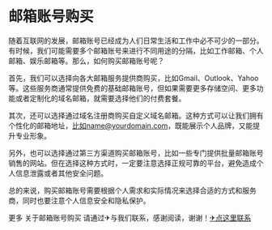 # 邮箱账号购买

随着互联网的发展，邮箱账号已经成为人们日常生活和工作中必不可少的一部分。有时候，我们可能需要多个邮箱账号来进行不同用途的分隔，比如工作邮箱、个人邮箱、娱乐邮箱等。那么，如何购买邮箱账号呢？

首先，我们可以选择向各大邮箱服务提供商购买，比如Gmail、Outlook、Yahoo等。这些服务商通常提供免费的基础邮箱账号，但如果需要更多存储空间、更多功能或者定制化的域名邮箱，就需要选择他们的付费套餐。

其次，还可以选择通过域名注册商购买自定义域名邮箱。这种方式可以让我们拥有个性化的邮箱地址，比如name@yourdomain.com，既能展示个人品牌，又能提升专业形象。

另外，也可以选择通过第三方渠道购买邮箱账号，比如一些专门提供批量邮箱账号销售的网站。但在选择这种方式时，一定要注意选择正规可靠的平台，避免造成个人信息泄露或者其他安全问题。

总的来说，购买邮箱账号需要根据个人需求和实际情况来选择合适的方式和服务商，同时也要注意个人信息安全和隐私保护。

更多 关于邮箱账号购买 请通过✈与我们联系，感谢阅读，谢谢！[✈点这里联系](https://lm.k02.cc)